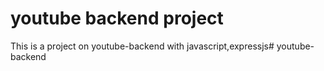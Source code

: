 # youtube backend project

This is a project on youtube-backend with javascript,expressjs#   y o u t u b e - b a c k e n d  
 